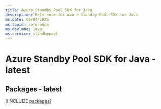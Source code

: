 ```yaml
---
title: Azure Standby Pool SDK for Java
description: Reference for Azure Standby Pool SDK for Java
ms.date: 08/04/2025
ms.topic: reference
ms.devlang: java
ms.service: standbypool
---
```

# Azure Standby Pool SDK for Java - latest
## Packages - latest
[!INCLUDE [packages](standby-pool-index.md)]